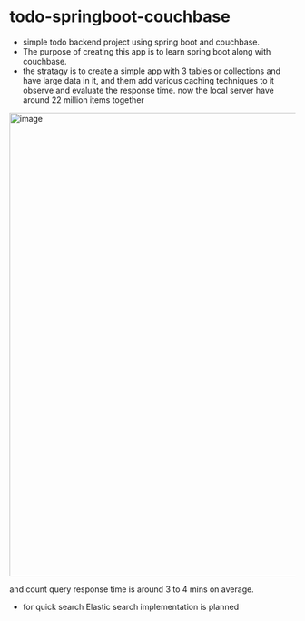 # todo-springboot-couchbase
- simple todo backend project using spring boot and couchbase. 
- The purpose of creating this app is to learn spring boot along with couchbase. 
- the stratagy is to create a simple app with 3 tables or collections and have large data in it, and them add various caching techniques to it observe and evaluate the response time. now the local server have around 22 million items together 
<img width="816" alt="image" src="https://user-images.githubusercontent.com/10175952/221856941-a1edaad9-7fb3-4944-90f3-a5c460030ff7.png">

and count query response time is around 3 to 4 mins on average. 

- for quick search Elastic search implementation is planned 
